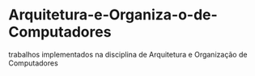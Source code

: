 # Arquitetura-e-Organiza-o-de-Computadores
trabalhos implementados na disciplina de Arquitetura e Organização de Computadores
